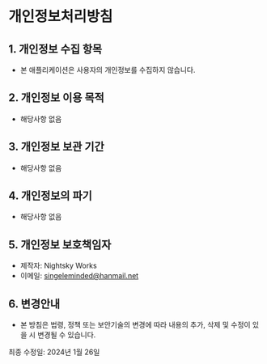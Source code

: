 # 개인정보처리방침

## 1. 개인정보 수집 항목
- 본 애플리케이션은 사용자의 개인정보를 수집하지 않습니다.

## 2. 개인정보 이용 목적
- 해당사항 없음

## 3. 개인정보 보관 기간
- 해당사항 없음

## 4. 개인정보의 파기
- 해당사항 없음

## 5. 개인정보 보호책임자
- 제작자: Nightsky Works
- 이메일: singeleminded@hanmail.net

## 6. 변경안내
- 본 방침은 법령, 정책 또는 보안기술의 변경에 따라 내용의 추가, 삭제 및 수정이 있을 시 변경될 수 있습니다.

최종 수정일: 2024년 1월 26일
